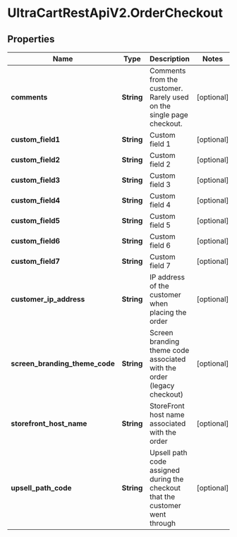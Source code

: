 # UltraCartRestApiV2.OrderCheckout

## Properties
Name | Type | Description | Notes
------------ | ------------- | ------------- | -------------
**comments** | **String** | Comments from the customer.  Rarely used on the single page checkout. | [optional] 
**custom_field1** | **String** | Custom field 1 | [optional] 
**custom_field2** | **String** | Custom field 2 | [optional] 
**custom_field3** | **String** | Custom field 3 | [optional] 
**custom_field4** | **String** | Custom field 4 | [optional] 
**custom_field5** | **String** | Custom field 5 | [optional] 
**custom_field6** | **String** | Custom field 6 | [optional] 
**custom_field7** | **String** | Custom field 7 | [optional] 
**customer_ip_address** | **String** | IP address of the customer when placing the order | [optional] 
**screen_branding_theme_code** | **String** | Screen branding theme code associated with the order (legacy checkout) | [optional] 
**storefront_host_name** | **String** | StoreFront host name associated with the order | [optional] 
**upsell_path_code** | **String** | Upsell path code assigned during the checkout that the customer went through | [optional] 


